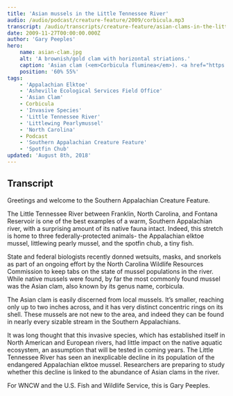 ```yaml
---
title: 'Asian mussels in the Little Tennessee River'
audio: /audio/podcast/creature-feature/2009/corbicula.mp3
transcript: /audio/transcripts/creature-feature/asian-clams-in-the-little-tennessee-river.pdf
date: 2009-11-27T00:00:00.000Z
author: 'Gary Peeples'
hero:
    name: asian-clam.jpg
    alt: 'A brownish/gold clam with horizontal striations.'
    caption: 'Asian clam (<em>Corbicula fluminea</em>). <a href="https://flic.kr/p/HW3Eaf">Photo</a> by Derek Hudgins, CC BY-SA 2.0.'
    position: '60% 55%'
tags:
    - 'Appalachian Elktoe'
    - 'Asheville Ecological Services Field Office'
    - 'Asian Clam'
    - Corbicula
    - 'Invasive Species'
    - 'Little Tennessee River'
    - 'Littlewing Pearlymussel'
    - 'North Carolina'
    - Podcast
    - 'Southern Appalachian Creature Feature'
    - 'Spotfin Chub'
updated: 'August 8th, 2018'
---
```


## Transcript

Greetings and welcome to the Southern Appalachian Creature Feature.

The Little Tennessee River between Franklin, North Carolina, and Fontana Reservoir is one of the best examples of a warm, Southern Appalachian river, with a surprising amount of its native fauna intact. Indeed, this stretch is home to three federally-protected animals- the Appalachian elktoe mussel, littlewing pearly mussel, and the spotfin chub, a tiny fish.

State and federal biologists recently donned wetsuits, masks, and snorkels as part of an ongoing effort by the North Carolina Wildlife Resources Commission to keep tabs on the state of mussel populations in the river. While native mussels were found, by far the most commonly found mussel was the Asian clam, also known by its genus name, corbicula.

The Asian clam is easily discerned from local mussels. It’s smaller, reaching only up to two inches across, and it has very distinct concentric rings on its shell. These mussels are not new to the area, and indeed they can be found in nearly every sizable stream in the Southern Appalachians.

It was long thought that this invasive species, which has established itself in North American and European rivers, had little impact on the native aquatic ecosystem, an assumption that will be tested in coming years. The Little Tennessee River has seen an inexplicable decline in its population of the endangered Appalachian elktoe mussel. Researchers are preparing to study whether this decline is linked to the abundance of Asian clams in the river.

For WNCW and the U.S. Fish and Wildlife Service, this is Gary Peeples.